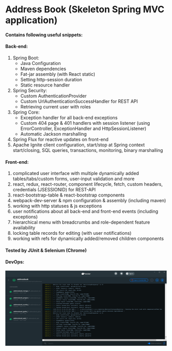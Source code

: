 # Address Book (Skeleton Spring MVC application)

#### Contains following useful snippets:
#### Back-end:
1. Spring Boot: 
    -   Java Configuration
    -   Maven dependencies
    -   Fat-jar assembly (with React static)
    -   Setting http-session duration
    -   Static resource handler
2.  Spring Security:
    -   Custom AuthenticationProvider
    -   Custom UrlAuthenticationSuccessHandler for REST API
    -   Retrieving current user with roles
3. Spring Core:
    -   Exception handler for all back-end exceptions
    -   Custom 404 page & 401 handlers with session listener 
    (using ErrorController, ExceptionHandler and HttpSessionListener)
    -   Automatic Jackson marshalling
4.  Spring Flux for reactive updates on front-end
5.  Apache Ignite client configuration, start/stop at Spring context start/closing, SQL queries, transactions, 
monitoring, binary marshalling

#### Front-end:
1.  complicated user interface with multiple dynamically added tables/tabs/custom forms, user-input validation and more
2.  react, redux, react-router, component lifecycle, fetch, custom headers, credentials (JSESSIONID) for REST-API
3.  react-bootstrap-table & react-bootstrap components
4.  webpack-dev-server & npm configuration & assembly (including maven)
5.  working with http statuses & js exceptions
6.  user notifications about all back-end and front-end events (including exceptions)
7.  hierarchical menu with breadcrumbs and role-dependent feature availability
8.  locking table records for editing (with user notifications)
9.  working with refs for dynamically added/removed children components

#### Tested by JUnit & Selenium (Chrome)

#### DevOps:
<img src="https://raw.githubusercontent.com/dredwardhyde/addressbook/master/deployment.png" width="900"/>
